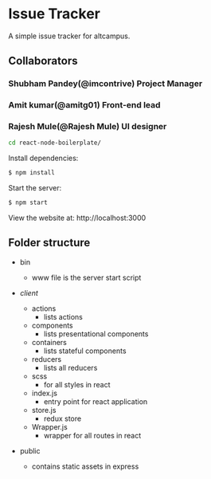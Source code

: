 # Issue Tracker
A simple issue tracker for altcampus. 

## Collaborators

### Shubham Pandey(@imcontrive) Project Manager
### Amit kumar(@amitg01) Front-end lead
### Rajesh Mule(@Rajesh Mule)  UI designer


```bash
cd react-node-boilerplate/
```

  Install dependencies:

```bash
$ npm install
```

  Start the server:

```bash
$ npm start
```

  View the website at: http://localhost:3000

## Folder structure
- bin
  - www file is the server start script 
- *client*
    - actions
      - lists actions
    - components
      - lists presentational components
    - containers
      - lists stateful components
    - reducers
      - lists all reducers
    - scss
      - for all styles in react
    - index.js
      - entry point for react application
    - store.js
      - redux store
    - Wrapper.js
      - wrapper for all routes in react

- public
    - contains static assets in express


